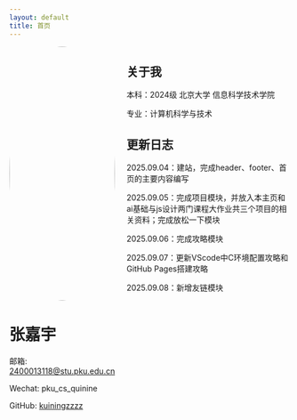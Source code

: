 ```yaml
---
layout: default
title: 首页
---
```


<div class="columns">
  <div class="card">
    <img src="{{ '/assets/images/yui.png' | relative_url }}" alt="头像" style="width:100%; border-radius:50%;">
    <h1>张嘉宇</h1>
    <p> 
      邮箱: <a href="mailto:2400013118@stu.pku.edu.cn">2400013118@stu.pku.edu.cn</a>
    </p>
    <p>
      Wechat: pku_cs_quinine
    </p>
    <p>
      GitHub: <a href="https://github.com/kuiningzzzz" target="_blank">kuiningzzzz</a>
    </p>
  </div>

  <div class="card">
    <h2>关于我</h2>
    <p>本科：2024级 北京大学 信息科学技术学院</p>
    <p>    专业：计算机科学与技术</p>
    <h2>更新日志</h2>
    <p>2025.09.04：建站，完成header、footer、首页的主要内容编写</p>
    <p>2025.09.05：完成项目模块，并放入本主页和ai基础与js设计两门课程大作业共三个项目的相关资料；完成放松一下模块</p>
    <p>2025.09.06：完成攻略模块</p>
    <p>2025.09.07：更新VScode中C环境配置攻略和GitHub Pages搭建攻略</p>
    <p>2025.09.08：新增友链模块</p>
  </div>
</div>
